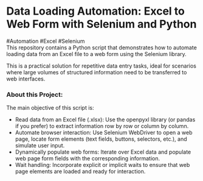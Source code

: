 # Data Loading Automation: Excel to Web Form with Selenium and Python

#Automation #Excel #Selenium   
This repository contains a Python script that demonstrates how to automate loading data from an Excel file to a web form using the Selenium library.

This is a practical solution for repetitive data entry tasks, ideal for scenarios where large volumes of structured information need to be transferred to web interfaces.

### About this Project:
The main objective of this script is:

- Read data from an Excel file (.xlsx): Use the openpyxl library (or pandas if you prefer) to extract information row by row or column by column.
- Automate browser interaction: Use Selenium WebDriver to open a web page, locate form elements (text fields, buttons, selectors, etc.), and simulate user input.
- Dynamically populate web forms: Iterate over Excel data and populate web page form fields with the corresponding information.
- Wait handling: Incorporate explicit or implicit waits to ensure that web page elements are loaded and ready for interaction.
